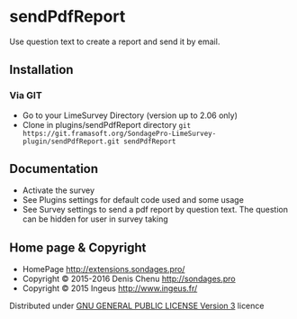 sendPdfReport
==============

Use question text to create a report and send it by email.

## Installation

### Via GIT
- Go to your LimeSurvey Directory (version up to 2.06 only)
- Clone in plugins/sendPdfReport directory `git https://git.framasoft.org/SondagePro-LimeSurvey-plugin/sendPdfReport.git sendPdfReport`


## Documentation
- Activate the survey
- See Plugins settings for default code used and some usage
- See Survey settings to send a pdf report by question text. The question can be hidden for user in survey taking

## Home page & Copyright
- HomePage <http://extensions.sondages.pro/>
- Copyright © 2015-2016 Denis Chenu <http://sondages.pro>
- Copyright © 2015 Ingeus <http://www.ingeus.fr/>

Distributed under [GNU GENERAL PUBLIC LICENSE Version 3](http://www.gnu.org/licenses/gpl.txt) licence
